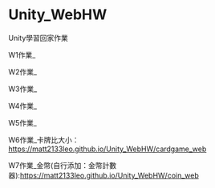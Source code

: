 # Unity_WebHW
 Unity學習回家作業
 
 W1作業_
 
 W2作業_
 
 W3作業_
 
 W4作業_
 
 W5作業_
 
 W6作業_卡牌比大小：https://matt2133leo.github.io/Unity_WebHW/cardgame_web
 
 W7作業_金幣(自行添加：金幣計數器):https://matt2133leo.github.io/Unity_WebHW/coin_web
